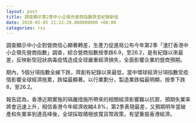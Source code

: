 ```yaml
---
layout: post
title: 調查顯示第2季中小企領先營商指數跌至紀錄新低
date: 2020-05-05 11:22:20.000000000 +08:00
categories: rss
---
```


調查顯示中小企對營商信心顯著轉差，生產力促進局公布今年第2季「渣打香港中小企領先營商指數」調查，綜合營商指數按季跌6.9，至26.2，是有紀錄以來最差，反映新型冠狀病毒疫情造成全球嚴重經濟損失，全面影響企業的營商預期。

期內，5個分項指數全線下跌，齊創有紀錄以來最低，當中環球經濟分項指數受疫情影響全球經濟拖累，跌幅最顯著。以行業劃分，製造業跌幅最明顯，按季下跌8，至26.2。

報告認為，香港近期實施的隔離措施所帶來的相關經濟影響難以抗禦，預期失業率將會迅速上升，相信香港今年經濟收縮4.8%，第2季表現最差，又預期明年當破產和失業率到達高峰後，全球採取積極放寬貨幣政策，有望重振香港經濟。

